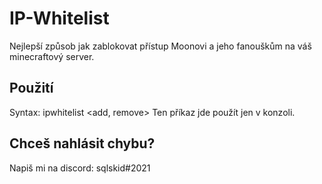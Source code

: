 # IP-Whitelist
 
Nejlepší způsob jak zablokovat přístup Moonovi a jeho fanouškům na váš minecraftový server.

## Použití
Syntax: ipwhitelist <add, remove> <ip>
 Ten příkaz jde použít jen v konzoli.
 
## Chceš nahlásit chybu?
Napiš mi na discord: sqlskid#2021
